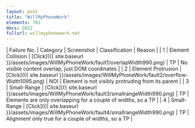 ```yaml
---
layout: post
title: "WillMyPhoneWork"
elements: 781
decs: 2022
fullurl: willmyphonework.net
---
```

| Failure No. | Category | Screenshot | Classification | Reason | 
| 1 | Element Collision | [Click]({{ site.baseurl }}/assets/images/WillMyPhoneWork/fault1/overlapWidth990.png) | TP | No visible content overlap, just DOM coordinates |
| 2 | Element Protrusion | [Click]({{ site.baseurl }}/assets/images/WillMyPhoneWork/fault2/overflow-Width1095.png) | NOI | Element is not visibly protruding from its parent |
| 3 | Small-Range | [Click]({{ site.baseurl }}/assets/images/WillMyPhoneWork/fault3/smallrangeWidth990.png) | TP | Elements are only overlapping for a couple of widths, so a TP |
| 4 | Small-Range | [Click]({{ site.baseurl }}/assets/images/WillMyPhoneWork/fault4/smallrangeWidth990.png) | TP | Alignment only true for a couple of widths, so a TP |
